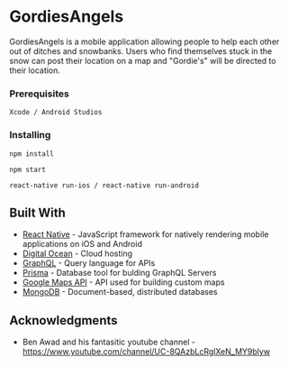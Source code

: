 # GordiesAngels

GordiesAngels is a mobile application allowing people to help each other out of ditches and snowbanks. Users who find themselves stuck in the snow can post their location on a map and "Gordie's" will be directed to their location.

### Prerequisites

```
Xcode / Android Studios
```

### Installing

```
npm install
```
```
npm start
```
```
react-native run-ios / react-native run-android
```

## Built With

* [React Native](https://facebook.github.io/react-native/) - JavaScript framework for natively rendering mobile applications on iOS and Android
* [Digital Ocean](https://www.digitalocean.com) - Cloud hosting
* [GraphQL](https://graphql.org/) - Query language for APIs
* [Prisma](https://www.prisma.io//) - Database tool for bulding GraphQL Servers
* [Google Maps API](https://developers.google.com/maps/documentation/) - API used for building custom maps
* [MongoDB](https://www.mongodb.com) - Document-based, distributed databases


## Acknowledgments

* Ben Awad and his fantasitic youtube channel - https://www.youtube.com/channel/UC-8QAzbLcRglXeN_MY9blyw


